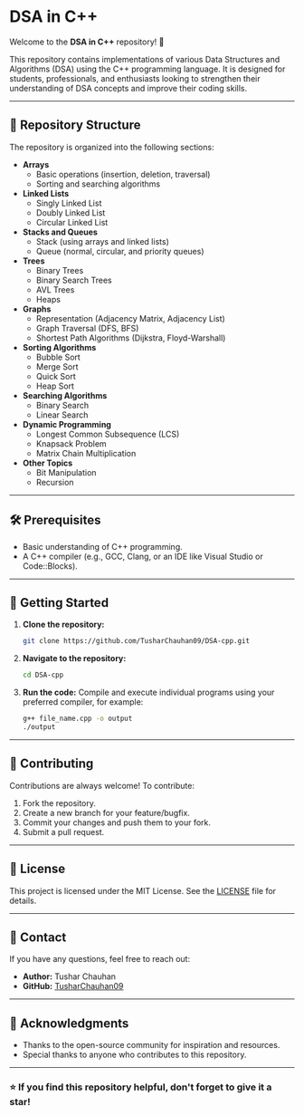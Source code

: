 # DSA in C++

Welcome to the **DSA in C++** repository! 🚀

This repository contains implementations of various Data Structures and Algorithms (DSA) using the C++ programming language. It is designed for students, professionals, and enthusiasts looking to strengthen their understanding of DSA concepts and improve their coding skills.

---

## 📂 Repository Structure

The repository is organized into the following sections:

- **Arrays**
  - Basic operations (insertion, deletion, traversal)
  - Sorting and searching algorithms
- **Linked Lists**
  - Singly Linked List
  - Doubly Linked List
  - Circular Linked List
- **Stacks and Queues**
  - Stack (using arrays and linked lists)
  - Queue (normal, circular, and priority queues)
- **Trees**
  - Binary Trees
  - Binary Search Trees
  - AVL Trees
  - Heaps
- **Graphs**
  - Representation (Adjacency Matrix, Adjacency List)
  - Graph Traversal (DFS, BFS)
  - Shortest Path Algorithms (Dijkstra, Floyd-Warshall)
- **Sorting Algorithms**
  - Bubble Sort
  - Merge Sort
  - Quick Sort
  - Heap Sort
- **Searching Algorithms**
  - Binary Search
  - Linear Search
- **Dynamic Programming**
  - Longest Common Subsequence (LCS)
  - Knapsack Problem
  - Matrix Chain Multiplication
- **Other Topics**
  - Bit Manipulation
  - Recursion

---

## 🛠️ Prerequisites

- Basic understanding of C++ programming.
- A C++ compiler (e.g., GCC, Clang, or an IDE like Visual Studio or Code::Blocks).

---

## 🚀 Getting Started

1. **Clone the repository:**
   ```bash
   git clone https://github.com/TusharChauhan09/DSA-cpp.git
   ```

2. **Navigate to the repository:**
   ```bash
   cd DSA-cpp
   ```

3. **Run the code:**
   Compile and execute individual programs using your preferred compiler, for example:
   ```bash
   g++ file_name.cpp -o output
   ./output
   ```

---

## 🤝 Contributing

Contributions are always welcome! To contribute:

1. Fork the repository.
2. Create a new branch for your feature/bugfix.
3. Commit your changes and push them to your fork.
4. Submit a pull request.

---

## 📜 License

This project is licensed under the MIT License. See the [LICENSE](LICENSE) file for details.

---

## 📧 Contact

If you have any questions, feel free to reach out:

- **Author:** Tushar Chauhan
- **GitHub:** [TusharChauhan09](https://github.com/TusharChauhan09)

---

## 🌟 Acknowledgments

- Thanks to the open-source community for inspiration and resources.
- Special thanks to anyone who contributes to this repository.

---

### ⭐ If you find this repository helpful, don't forget to give it a star!
